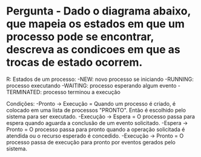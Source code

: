 # Pergunta - Dado o diagrama abaixo, que mapeia os estados em que um processo pode se encontrar, descreva as condicoes em que as trocas de estado ocorrem.

R: Estados de um processo:
  -NEW: novo processo se iniciando
  -RUNNING: processo executando
  -WAITING: processo esperando algum evento
  -TERMINATED: processo terminou a execução
 
  Condições:
  -Pronto -> Execução = Quando um processo é criado, é colocado em uma lista de processos "PRONTO". Então é escolhido pelo sistema para ser executado.
  -Execução -> Espera = O processo passa para espera quando aguarda a conclusão de um evento solicitado.
  -Espera -> Pronto = O processo passa para pronto quando a operação solicitada é atendida ou o recurso esperado é concedido.
  -Execução -> Pronto = O processo passa de execução para pronto por eventos gerados pelo sistema.
